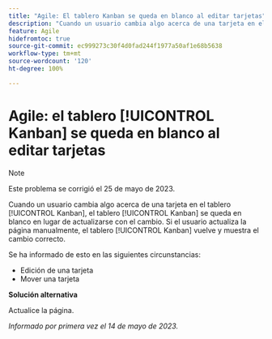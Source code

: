 ```yaml
---
title: "Agile: El tablero Kanban se queda en blanco al editar tarjetas"
description: "Cuando un usuario cambia algo acerca de una tarjeta en el tablero [!UICONTROL Kanban], el tablero [!UICONTROL Kanban] se queda en blanco en lugar de actualizarse con el cambio. Si el usuario actualiza la página manualmente, el tablero [!UICONTROL Kanban] vuelve, y muestra el cambio correcto."
feature: Agile
hidefromtoc: true
source-git-commit: ec999273c30f4d0fad244f1977a50af1e68b5638
workflow-type: tm+mt
source-wordcount: '120'
ht-degree: 100%

---
```



# Agile: el tablero [!UICONTROL Kanban] se queda en blanco al editar tarjetas

>[!NOTE]
>
>Este problema se corrigió el 25 de mayo de 2023.

Cuando un usuario cambia algo acerca de una tarjeta en el tablero [!UICONTROL Kanban], el tablero [!UICONTROL Kanban] se queda en blanco en lugar de actualizarse con el cambio. Si el usuario actualiza la página manualmente, el tablero [!UICONTROL Kanban] vuelve y muestra el cambio correcto.

Se ha informado de esto en las siguientes circunstancias:

* Edición de una tarjeta
* Mover una tarjeta

**Solución alternativa**

Actualice la página.

_Informado por primera vez el 14 de mayo de 2023._




